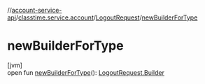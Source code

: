 //[account-service-api](../../../index.md)/[classtime.service.account](../index.md)/[LogoutRequest](index.md)/[newBuilderForType](new-builder-for-type.md)

# newBuilderForType

[jvm]\
open fun [newBuilderForType](new-builder-for-type.md)(): [LogoutRequest.Builder](-builder/index.md)
